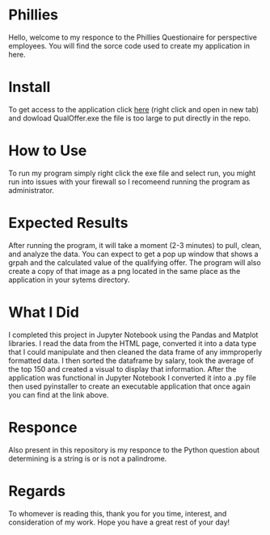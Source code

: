 # Phillies
Hello, welcome to my responce to the Phillies Questionaire for perspective employees. You will find the sorce code used to create my application in here.

# Install 
To get access to the application click <a href="https://drive.google.com/file/d/1gc9vGKskQiJC9X-tEv9exhSnSDCIN-r_/view?usp=sharing" target="_blank">here</a> (right click and open in new tab) and dowload QualOffer.exe the file is too large to put directly in the repo. 

# How to Use
To run my program simply right click the exe file and select run, you might run into issues with your firewall so I recomeend running the program as administrator. 

# Expected Results
After running the program, it will take a moment (2-3 minutes) to pull, clean, and analyze the data. You can expect to get a pop up window that shows a grpah and the calculated value of the qualifying offer. The program will also create a copy of that image as a png located in the same place as the application in your sytems directory. 

# What I Did 
I completed this project in Jupyter Notebook using the Pandas and Matplot libraries. I read the data from the HTML page, converted it into a data type that I could manipulate and then cleaned the data frame of any immproperly formatted data. I then sorted the dataframe by salary, took the average of the top 150 and created a visual to display that information. After the application was functional in Jupyter Notebook I converted it into a .py file then used pyinstaller to create an executable application that once again you can find at the link above.

# Responce
Also present in this repository is my responce to the Python question about determining is a string is or is not a palindrome. 

# Regards
To whomever is reading this, thank you for you time, interest, and consideration of my work. Hope you have a great rest of your day!
